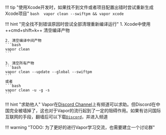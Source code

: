 !!! tip "使用Xcode开发时，如果找不到文件或者项目配置出错时尝试重新生成Xcode项目"
    ```bash 
    vapor clean --swiftpm && vapor xcode 
    ```

!!! hint "完全找不到错误原因时尝试全部清理重新编译运行"
    1. Xcode中使用 ++cmd+shift+k++ 清空编译产物

    2. 清空编译中间产物
    ```bash 
    vapor clean
    ```

    3. 清空所有产物
    ```bash
    vapor clean --update --global --swiftpm
    ```
    或者
    ```bash
    vapor clean -u -g -s
    ```

!!! hint "求助他人"
    Vapor在[Discord Channel][discord channel]上有频道可以求助。但Discord在中国完全被墙掉了，这也对于Vapor的流行起到了一定的阻碍作用。如果有访问国际互联网的手段，翻墙后可以下载[`Discord`][discord download]，并进入频道

!!! warning "TODO: 为了更好的进行Vapor学习交流，也需要建立一个讨论群"
    

[discord channel]: <https://discord.gg/vapor>
[discord download]: <https://discord.onl/download/>